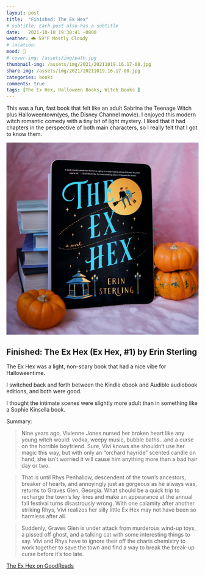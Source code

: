 ```yaml
---
layout: post
title:  "Finished: The Ex Hex"
# subtitle: Each post also has a subtitle
date:   2021-10-18 19:38:41 -0800
weather: 🌥️ 59°F Mostly Cloudy
# location: 
mood: 🎃
# cover-img: /assets/img/path.jpg
thumbnail-img: /assets/img/2021/20211019.16.17-08.jpg
share-img: /assets/img/2021/20211019.16.17-08.jpg
categories: books
comments: true
tags: [The Ex Hex, Halloween Books, Witch Books ]
---
```


This was a fun, fast book that felt like an adult Sabrina the Teenage Witch plus Halloweentown(yes, the Disney Channel movie). I enjoyed this modern witch romantic comedy with a tiny bit of light mystery. I liked that it had chapters in the perspective of both main characters, so I really felt that I got to know them.

![The Ex Hex](/assets/img/2021/20211019.16.17-08.jpg)

## Finished: The Ex Hex (Ex Hex, #1) by Erin Sterling 
The Ex Hex was a light, non-scary book that had a nice vibe for Halloweentime.

I switched back and forth between the Kindle ebook and Audible audiobook editions, and both were good.

I thought the intimate scenes were slightly more adult than in something like a Sophie Kinsella book. 

Summary: 
>Nine years ago, Vivienne Jones nursed her broken heart like any young witch would: vodka, weepy music, bubble baths…and a curse on the horrible boyfriend. Sure, Vivi knows she shouldn’t use her magic this way, but with only an “orchard hayride” scented candle on hand, she isn’t worried it will cause him anything more than a bad hair day or two.

>That is until Rhys Penhallow, descendent of the town’s ancestors, breaker of hearts, and annoyingly just as gorgeous as he always was, returns to Graves Glen, Georgia. What should be a quick trip to recharge the town’s ley lines and make an appearance at the annual fall festival turns disastrously wrong. With one calamity after another striking Rhys, Vivi realizes her silly little Ex Hex may not have been so harmless after all.

>Suddenly, Graves Glen is under attack from murderous wind-up toys, a pissed off ghost, and a talking cat with some interesting things to say. Vivi and Rhys have to ignore their off the charts chemistry to work together to save the town and find a way to break the break-up curse before it’s too late.

[The Ex Hex on GoodReads](https://www.goodreads.com/book/show/59259386-the-ex-hex)
